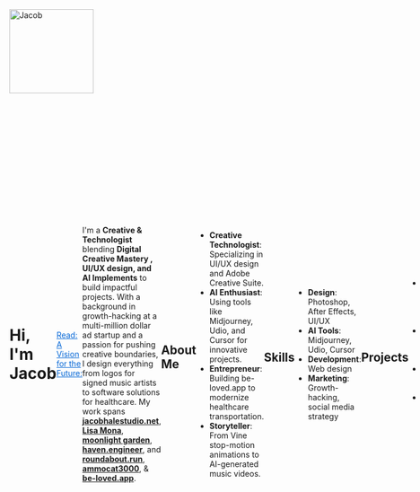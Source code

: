 <img src="https://avatars.githubusercontent.com/u/94732917?v=4" alt="Jacob" width="150" height="150">

<div style="display: flex; justify-content: space-between; align-items: center;">
    <h1 style="margin: 0;">Hi, I'm Jacob </h1>    
<a href="https://haven.engineer/letter" style="color: #0366d6; text-decoration: underline;">Read: A Vision for the Future:</a> 
    <div style="text-align: right;">
        
</div>

I'm a **Creative & Technologist** blending **Digital Creative Mastery , UI/UX design, and AI Implements** to build impactful projects. With a background in growth-hacking at a multi-million dollar ad startup and a passion for pushing creative boundaries, I design everything from logos for signed music artists to software solutions for healthcare. My work spans **[jacobhalestudio.net](https://jacobhalestudio.net)**, **[Lisa Mona](https://www.youtube.com/watch?v=0WxiY5idz-Q&list=OLAK5uy_k9Z0xjH9Dl3RkjzwKESBF3lQVsXwqDMGA)**, **[moonlight garden](https://haven.engineer/moonlight-garden)**, **[haven.engineer](https://haven.engineer)**, and **[roundabout.run](https://roundabout.run)**, **[ammocat3000](https://ammocat3000.com)**, & **[be-loved.app](http://be-loved.app/about)**.

## About Me
- **Creative Technologist**: Specializing in UI/UX design and Adobe Creative Suite.
- **AI Enthusiast**: Using tools like Midjourney, Udio, and Cursor for innovative projects.
- **Entrepreneur**: Building be-loved.app to modernize healthcare transportation.
- **Storyteller**: From Vine stop-motion animations to AI-generated music videos.

## Skills
- **Design**: Photoshop, After Effects, UI/UX
- **AI Tools**: Midjourney, Udio, Cursor
- **Development**: Web design
- **Marketing**: Growth-hacking, social media strategy

## Projects
- **be-loved.app**: Software for non-emergency medical transportation
- **ammocat3000**: AI-generated character and series
- **roundabout.run**: Immersive AI experiences
- **jacobhalestudio**: Design for music artists and brands

## Background
- **Vine Beginnings**: Discovered Vine on day one in high school, grew a following with stop-motion animations, and learned the power of organic communities.
- **Fooji Growth-Hacking**: Joined as the third member of Fooji, a startup originally about ordering food via Twitter emojis. My viral One Direction giveaway shaped its shift to a multi-million dollar ad model. 
- **Indiana University**: Studied advertising, where Michael Uslan (producer of *The Dark Knight*) taught me Hollywood’s billion-dollar adaptations for China: no ghosts allowed.

## Current Focus
- Building **be-loved.app** to modernize non-emergency medical transportation.
- Aspiring to build at the Network School, starting July 1st, 2025.

## Connect with Me
- [Website](https://jacobhalestudio.net)
- [LinkedIn](https://www.linkedin.com/in/jacobhalestudio)
- [GitHub](https://github.com/sailorjacob)
- [X](https://x.com/killmefxster)


I’m driven by **learning, earning, providing, and pushing boundaries**. Let’s connect if you’re into AI, design, or building the future!
